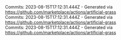 Commits: 2023-08-15T17:12:31.444Z - Generated via https://github.com/marketplace/actions/artificial-grass
<br>
Commits: 2023-08-15T17:12:31.444Z - Generated via https://github.com/marketplace/actions/artificial-grass
<br>
Commits: 2023-08-15T17:12:31.444Z - Generated via https://github.com/marketplace/actions/artificial-grass
<br>
